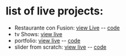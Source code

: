 # list of live projects:
- Restaurante con Fusion: [view Live](https://confusion-restaurante.netlify.app/)    --  [code](https://github.com/ahmad-ali14/restaurante)
- tv Shows: [view live](https://loving-benz-169884.netlify.app/)
- portfolio: [view live](https://ahmad-ali.co.uk/)    --  [code](https://github.com/ahmad-ali14/portfolio)
- slider from scratch: [view live](https://peaceful-wozniak-036720.netlify.app/) -- [code](https://github.com/ahmad-ali14/Ahmad-Ali)
